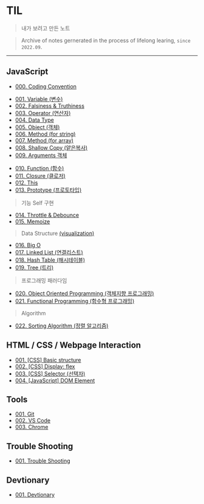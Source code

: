 # TIL

> 내가 보려고 만든 노트

> Archive of notes gernerated in the process of lifelong learing, `since 2022.09`.

---

## JavaScript

* [000. Coding Convention](https://github.com/j25nkh/TIL/blob/master/JavaScript/convention.md)
>
* [001. Variable (변수)](https://github.com/j25nkh/TIL/blob/master/JavaScript/variable.md)
* [002. Falsiness & Truthiness](https://github.com/j25nkh/TIL/blob/master/JavaScript/falsiness.md)
* [003. Operator (연산자)](https://github.com/j25nkh/TIL/blob/master/JavaScript/operator.md)
* [004. Data Type](https://github.com/j25nkh/TIL/blob/master/JavaScript/data_type.md)
* [005. Object (객체)](https://github.com/j25nkh/TIL/blob/master/JavaScript/object.md)
* [006. Method (for string)](https://github.com/j25nkh/TIL/blob/master/JavaScript/method_string.md)
* [007. Method (for array)](https://github.com/j25nkh/TIL/blob/master/JavaScript/method_array.md)
* [008. Shallow Copy (얕은복사)](https://github.com/j25nkh/TIL/blob/master/JavaScript/shallow_copy.md)
* [009. Arguments 객체](https://github.com/j25nkh/TIL/blob/master/JavaScript/arguments.md)
>
* [010. Function (함수)](https://github.com/j25nkh/TIL/blob/master/JavaScript/function.md)
* [011. Closure (클로저)](https://github.com/j25nkh/TIL/blob/master/JavaScript/closure.md)
* [012. This](https://github.com/j25nkh/TIL/blob/master/JavaScript/this.md)
* [013. Prototype (프로토타입)](https://github.com/j25nkh/TIL/blob/master/JavaScript/prototype.md)
> 기능 Self 구현
* [014. Throttle & Debounce](https://github.com/j25nkh/TIL/blob/master/JavaScript/throttle_debounce.md)
* [015. Memoize](https://github.com/j25nkh/TIL/blob/master/JavaScript/memoize.md)
> Data Structure [(visualization)](https://www.bigocheatsheet.com/)
* [016. Big O](https://github.com/j25nkh/TIL/blob/master/JavaScript/big_O.md)
* [017. Linked List (연결리스트)](https://github.com/j25nkh/TIL/blob/master/JavaScript/linked_list.md)
* [018. Hash Table (해시테이블)](https://github.com/j25nkh/TIL/blob/master/JavaScript/hash_table.md)
* [019. Tree (트리)](https://github.com/j25nkh/TIL/blob/master/JavaScript/tree.md)
> 프로그래밍 패러다임
* [020. Object Oriented Programming (객체지향 프로그래밍)](https://github.com/j25nkh/TIL/blob/master/JavaScript/object_oriented_programming.md)
* [021. Functional Programming (함수형 프로그래밍)](https://github.com/j25nkh/TIL/blob/master/JavaScript/functional_programming.md)
>Algorithm
* [022. Sorting Algorithm (정렬 알고리즘)](https://github.com/j25nkh/TIL/blob/master/JavaScript/sorting.md)

## HTML / CSS / Webpage Interaction
* [001. [CSS] Basic structure](https://github.com/j25nkh/TIL/blob/master/CSS/Basic_structure.md)
* [002. [CSS] Display: flex](https://github.com/j25nkh/TIL/blob/master/CSS/Display_flex.md)
* [003. [CSS] Selector (선택자)](https://github.com/j25nkh/TIL/blob/master/CSS/Selector.md)
* [004. [JavaScript] DOM Element](https://github.com/j25nkh/TIL/blob/master/Webpage_interaction/DOM_element.md)

## Tools
* [001. Git](https://github.com/j25nkh/TIL/blob/master/Tools/git.md)
* [002. VS Code](https://github.com/j25nkh/TIL/blob/master/Tools/VS_Code.md)
* [003. Chrome](https://github.com/j25nkh/TIL/blob/master/Tools/chrome.md)


## Trouble Shooting
* [001. Trouble Shooting](https://github.com/j25nkh/TIL/blob/master/Troubleshooting/trouble_shooting.md)

## Devtionary
* [001. Devtionary](https://github.com/j25nkh/TIL/blob/master/Devtionary/devtionary.md)
